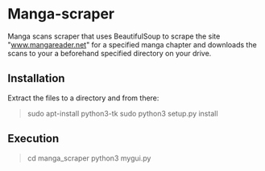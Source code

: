 # Manga-scraper
Manga scans scraper that uses BeautifulSoup to scrape the site "www.mangareader.net" for a specified manga chapter 
and downloads the scans to your a beforehand specified directory on your drive.

## Installation
Extract the files to a directory and from there:
> sudo apt-install python3-tk
> sudo python3 setup.py install
## Execution
> cd manga_scraper
> python3 mygui.py
